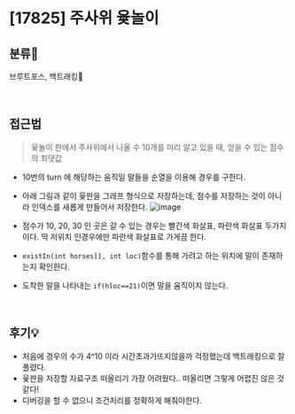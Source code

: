# [17825] 주사위 윷놀이
## 분류💁

브루트포스, 백트래킹

</br>

## 접근법

>  윷놀이 판에서 주사위에서 나올 수 10개를 미리 알고 있을 때, 얻을 수 있는 점수의 최댓값

- 10번의 turn 에 해당하는 움직일 말들을 순열을 이용해 경우를 구한다. 
- 아래 그림과 같이 윷판을 그래프 형식으로 저장하는데, 점수를 저장하는 것이 아니라 인덱스를 새롭게 만들어서 저장한다.
    ![image](https://user-images.githubusercontent.com/44988609/106349733-c07edc80-6313-11eb-84e0-e19b5bdfa859.png)

- 점수가 10, 20, 30 인 곳은 갈 수 있는 경우는 빨간색 화살표, 파란색 화살표 두가지이다. 딱 저위치 인경우에만 파란색 화살표로 가게끔 한다. 
- `existIn(int horses[], int loc)`함수를 통해 가려고 하는 위치에 말이 존재하는지 확인한다. 
- 도착한 말을 나타내는 `if(hloc==21)`이면 말을 움직이지 않는다.


</br>

## 후기💡

- 처음에 경우의 수가 4^10 이라 시간초과가뜨지않을까 걱정했는데 백트래킹으로 잘 풀렸다.
- 윷판을 저장할 자료구조 떠올리기 가장 어려웠다.. 떠올리면 그렇게 어렵진 않은 것 같다!
- 디버깅을 할 수 없으니 조건처리를 정확하게 해줘야한다. 